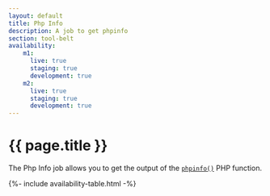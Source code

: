 ```yaml
---
layout: default
title: Php Info
description: A job to get phpinfo
section: tool-belt
availability:
    m1:
      live: true
      staging: true
      development: true
    m2:
      live: true
      staging: true
      development: true
---
```


# {{ page.title }}
The Php Info job allows you to get the output of the [`phpinfo()`](http://php.net/manual/en/function.phpinfo.php) PHP function.

{%- include availability-table.html -%}